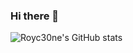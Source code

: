 ### Hi there 👋

![Royc30ne's GitHub stats](https://github-readme-stats-git-main-royc30ne.vercel.app/api?username=Royc30ne&show_icons=true&theme=radical)


<!--
**Royc30ne/Royc30ne** is a ✨ _special_ ✨ repository because its `README.md` (this file) appears on your GitHub profile.

Here are some ideas to get you started:

- 🔭 I’m currently working on ...
- 🌱 I’m currently learning ...
- 👯 I’m looking to collaborate on ...
- 🤔 I’m looking for help with ...
- 💬 Ask me about ...
- 📫 How to reach me: ...
- 😄 Pronouns: ...
- ⚡ Fun fact: ...
-->
